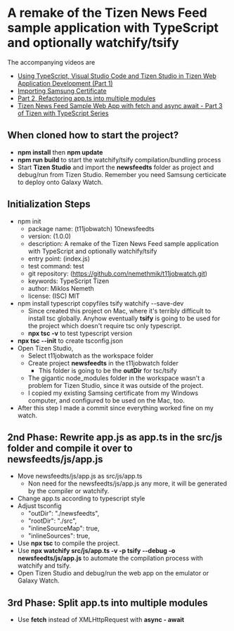 # A remake of the Tizen News Feed sample application with TypeScript and optionally watchify/tsify

The accompanying videos are 
- [Using TypeScript, Visual Studio Code and Tizen Studio in Tizen Web Application Development (Part 1)](https://youtu.be/EjJ5mUXpO5c)
- [Importing Samsung Certificate](https://youtu.be/vB7buvPogR8)
- [Part 2, Refactoring app.ts into multiple modules](https://youtu.be/Hxqg42jmkYU)
- [Tizen News Feed Sample Web App with fetch and async await - Part 3 of  Tizen with TypeScript Series](https://youtu.be/atNzQ5KkwgI)

## When cloned how to start the project?
- **npm install** then **npm update**
- **npm run build** to start the watchify/tsify compilation/bundling process
- Start **Tizen Studio** and import the **newsfeedts** folder as project and debug/run from Tizen Studio. Remember you need Samsung certicicate to deploy onto Galaxy Watch.

## Initialization Steps
- npm init
    - package name: (t11jobwatch) 10newsfeedts
    - version: (1.0.0) 
    - description: A remake of the Tizen News Feed sample application with TypeScript and optionally watchify/tsify
    - entry point: (index.js) 
    - test command: test
    - git repository: (https://github.com/nemethmik/t11jobwatch.git) 
    - keywords: TypeScript Tizen 
    - author: Miklos Nemeth
    - license: (ISC) MIT
- npm install typescript copyfiles tsify watchify --save-dev
    - Since created this project on Mac, where it's terribly difficult to install tsc globally. Anyhow eventually **tsify** is going to be used for the project which doesn't require tsc only typescript.
    - **npx tsc -v** to test typescript version 
- **npx tsc --init** to create tsconfig.json
- Open Tizen Studio, 
    - Select t11jobwatch as the workspace folder
    - Create project **newsfeedts** in the t11jobwatch folder
        - This folder is going to be the **outDir** for tsc/tsify
    - The gigantic node_modules folder in the workspace wasn't a problem for Tizen Studio, since it was outside of the project.
    - I copied my existing Samsing certificate from my Windows computer, and configured to be used on the Mac, too. 
- After this step I made a commit since everything worked fine on my watch.

## 2nd Phase: Rewrite app.js as app.ts in the src/js folder and compile it over to newsfeedts/js/app.js

- Move newsfeedts/js/app.js as src/js/app.ts
    - Non need for the newsfeedts/js/app.js any more, it will be generated by the compiler or watchify.
- Change app.ts according to typescript style
- Adjust tsconfig
    - "outDir": "./newsfeedts",
    - "rootDir": "./src",
    - "inlineSourceMap": true, 
    - "inlineSources": true,
- Use **npx tsc** to compile the project.
- Use **npx watchify src/js/app.ts -v -p tsify --debug -o newsfeedts/js/app.js** to automate the compilation process with watchify and tsify.
- Open Tizen Studio and debug/run the web app on the emulator or Galaxy Watch.

## 3rd Phase: Split app.ts into multiple modules
- Use **fetch** instead of XMLHttpRequest with **async - await**